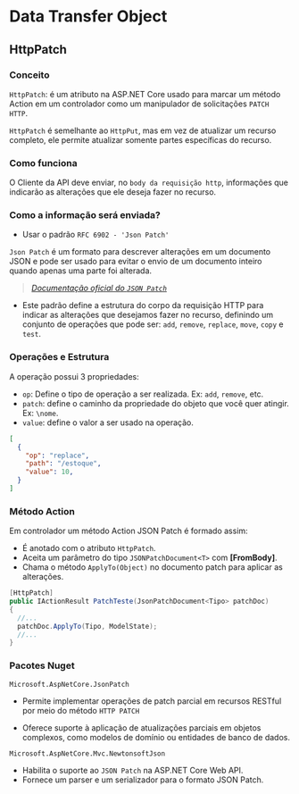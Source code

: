 # Data Transfer Object

## HttpPatch

### Conceito

`HttpPatch`: é um atributo na ASP.NET Core usado para marcar um método Action em um controlador como um manipulador de solicitações `PATCH HTTP`.

`HttpPatch` é semelhante ao `HttpPut`, mas em vez de atualizar um recurso completo, ele permite atualizar somente partes específicas do recurso.

### Como funciona

O Cliente da API deve enviar, no `body da requisição http`, informações que indicarão as alterações que ele deseja fazer no recurso.

### Como a informação será enviada?

- Usar o padrão `RFC 6902 - 'Json Patch'`

`Json Patch` é um formato para descrever alterações em um documento JSON e pode ser usado para evitar o envio de um documento inteiro quando apenas uma parte foi alterada.
>*[Documentação oficial do `JSON Patch`](https://jsonpatch.com/)*

- Este padrão define a estrutura do corpo da requisição HTTP para indicar as alterações que desejamos fazer no recurso, definindo um conjunto de operações que pode ser: `add`, `remove`, `replace`, `move`, `copy` e `test`.

### Operações e Estrutura

A operação possui 3 propriedades:

- `op`: Define o tipo de operação a ser realizada. Ex: `add`, `remove`, etc.
- `patch`: define o caminho da propriedade do objeto que você quer atingir. Ex: `\nome`.
- `value`: define o valor a ser usado na operação.

``` json
[
  {
    "op": "replace",
    "path": "/estoque",
    "value": 10,
  }
]
```

### Método Action

Em controlador um método Action JSON Patch é formado assim:

- É anotado com o atributo `HttpPatch`.
- Aceita um parâmetro do tipo `JSONPatchDocument<T>` com **[FromBody]**.
- Chama o método `ApplyTo(Object)` no documento patch para aplicar as alterações.

``` csharp
[HttpPatch]
public IActionResult PatchTeste(JsonPatchDocument<Tipo> patchDoc)
{
  //...
  patchDoc.ApplyTo(Tipo, ModelState);
  //...
}
```

### Pacotes Nuget

`Microsoft.AspNetCore.JsonPatch`
- Permite implementar operações de patch parcial em recursos RESTful por meio do método `HTTP PATCH`

- Oferece suporte à aplicação de atualizações parciais em objetos complexos, como modelos de domínio ou entidades de banco de dados.

`Microsoft.AspNetCore.Mvc.NewtonsoftJson`

- Habilita o suporte ao `JSON Patch` na ASP.NET Core Web API.
- Fornece um parser e um serializador para o formato JSON Patch.